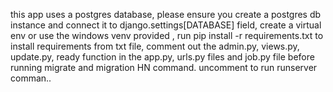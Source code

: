 this app uses a postgres database, please ensure you create a postgres db instance and connect it to django.settings[DATABASE] field, create a virtual env or use the windows venv provided , run pip install -r requirements.txt to install requirements from txt file, comment out the admin.py, views.py, update.py, ready function in the app.py, urls.py files and job.py file before running migrate and migration HN command. uncomment to run runserver comman..  

